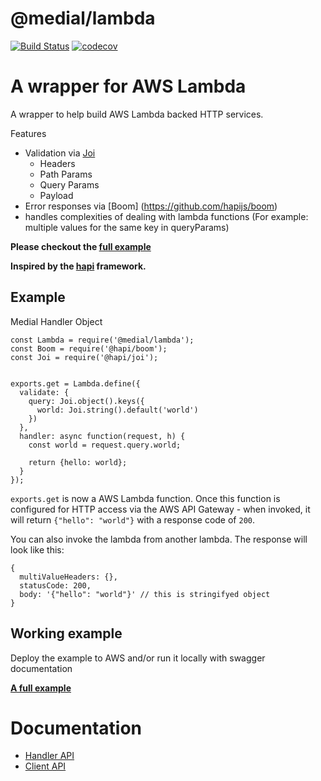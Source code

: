 # @medial/lambda
[![Build Status](https://travis-ci.com/medial-io/lambda.svg?branch=master)](https://travis-ci.com/github/medial-io/lambda)
[![codecov](https://codecov.io/gh/medial-io/lambda/branch/master/graph/badge.svg)](https://codecov.io/gh/medial-io/lambda)


# A wrapper for AWS Lambda 
A wrapper to help build AWS Lambda backed HTTP services.

Features
 - Validation via [Joi](https://github.com/hapijs/joi)
    - Headers
    - Path Params
    - Query Params
    - Payload
 - Error responses via [Boom] (https://github.com/hapijs/boom)
 - handles complexities of dealing with lambda functions (For example: multiple values for the same key in queryParams)

**Please checkout the [full example](https://github.com/medial-io/lambda-example)**

**Inspired by the [hapi](https://hapi.dev/) framework.**

## Example

Medial Handler Object

```
const Lambda = require('@medial/lambda');
const Boom = require('@hapi/boom');
const Joi = require('@hapi/joi');


exports.get = Lambda.define({
  validate: {
    query: Joi.object().keys({
      world: Joi.string().default('world')
    })
  },
  handler: async function(request, h) {
    const world = request.query.world;

    return {hello: world};
  }
});
```
`exports.get` is now a AWS Lambda function. Once this function is configured for HTTP access via the AWS API Gateway - when invoked, it will return ```{"hello": "world"}``` with a response code of `200`.

You can also invoke the lambda from another lambda. The response will look like this: 
```
{
  multiValueHeaders: {},
  statusCode: 200,
  body: '{"hello": "world"}' // this is stringifyed object 
}
```
## Working example
Deploy the example to AWS and/or run it locally with swagger documentation

**[A full example](https://github.com/medial-io/lambda-example)**

# Documentation
 - [Handler API](docs/HANDLER-API.md)
 - [Client API](docs/CLIENT-API.md)
